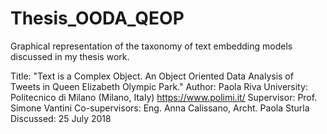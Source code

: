 # Thesis_OODA_QEOP

Graphical representation of the taxonomy of text embedding models discussed in my thesis work.

Title: "Text is a Complex Object. An Object Oriented Data Analysis of Tweets in Queen Elizabeth Olympic Park."
Author: Paola Riva
University: Politecnico di Milano (Milano, Italy) https://www.polimi.it/
Supervisor: Prof. Simone Vantini
Co-supervisors: Eng. Anna Calissano, Archt. Paola Sturla
Discussed: 25 July 2018

